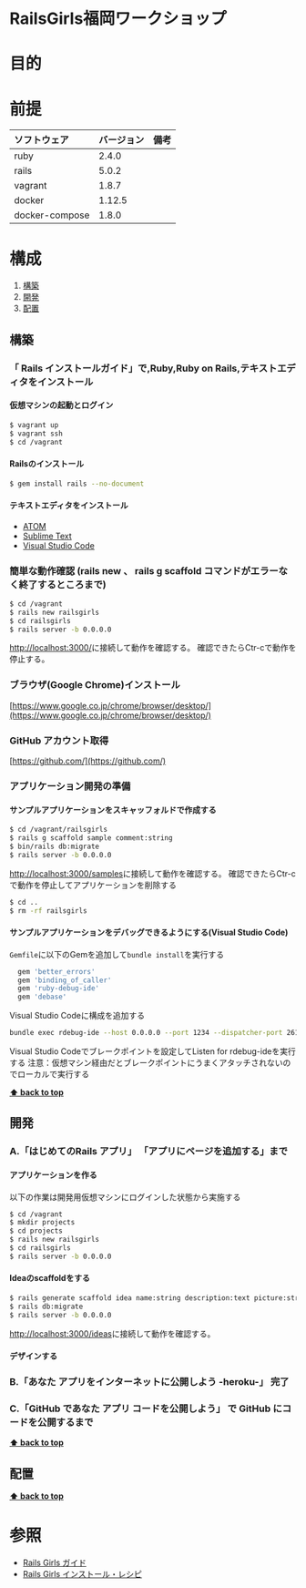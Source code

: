 RailsGirls福岡ワークショップ
===================

# 目的 #

# 前提 #
| ソフトウェア   | バージョン   | 備考        |
|:---------------|:-------------|:------------|
| ruby           |2.4.0    |             |
| rails          |5.0.2    |             |
| vagrant        |1.8.7    |             |
| docker         |1.12.5    |             |
| docker-compose |1.8.0    |             |

# 構成 #
1. [構築](#構築)
1. [開発](#開発)
1. [配置](#配置)

## 構築
### 「 Rails インストールガイド」で,Ruby,Ruby on Rails,テキストエディタをインストール
#### 仮想マシンの起動とログイン
```bash
$ vagrant up
$ vagrant ssh
$ cd /vagrant
```

#### Railsのインストール
```bash
$ gem install rails --no-document
```

#### テキストエディタをインストール
+ [ATOM](https://atom.io/)
+ [Sublime Text](https://www.sublimetext.com/)
+ [Visual Studio Code](http://railsgirls.jp/install)

### 簡単な動作確認 (rails new 、 rails g scaffold コマンドがエラーなく終了するところまで)
```bash
$ cd /vagrant
$ rails new railsgirls
$ cd railsgirls
$ rails server -b 0.0.0.0
```
[http://localhost:3000/](http://localhost:3000/)に接続して動作を確認する。
確認できたらCtr-cで動作を停止する。

### ブラウザ(Google Chrome)インストール
[https://www.google.co.jp/chrome/browser/desktop/](https://www.google.co.jp/chrome/browser/desktop/)

### GitHub アカウント取得
[https://github.com/](https://github.com/)

### アプリケーション開発の準備
#### サンプルアプリケーションをスキャッフォルドで作成する
```bash
$ cd /vagrant/railsgirls
$ rails g scaffold sample comment:string
$ bin/rails db:migrate
$ rails server -b 0.0.0.0
```
[http://localhost:3000/samples](http://localhost:3000/samples)に接続して動作を確認する。
確認できたらCtr-cで動作を停止してアプリケーションを削除する
```bash
$ cd ..
$ rm -rf railsgirls
```

#### サンプルアプリケーションをデバッグできるようにする(Visual Studio Code)
`Gemfile`に以下のGemを追加して`bundle install`を実行する
```ruby
  gem 'better_errors'
  gem 'binding_of_caller'
  gem 'ruby-debug-ide'
  gem 'debase'
```

Visual Studio Codeに構成を追加する

```bash
bundle exec rdebug-ide --host 0.0.0.0 --port 1234 --dispatcher-port 26162 -- bin/rails s -b 0.0.0.0
```
Visual Studio Codeでブレークポイントを設定してListen for rdebug-ideを実行する
注意：仮想マシン経由だとブレークポイントにうまくアタッチされないのでローカルで実行する

**[⬆ back to top](#構成)**

## 開発
### A.「はじめてのRails アプリ」 「アプリにページを追加する」まで
#### アプリケーションを作る
以下の作業は開発用仮想マシンにログインした状態から実施する
```bash
$ cd /vagrant
$ mkdir projects
$ cd projects
$ rails new railsgirls
$ cd railsgirls
$ rails server -b 0.0.0.0
```

#### Ideaのscaffoldをする
```bash
$ rails generate scaffold idea name:string description:text picture:string
$ rails db:migrate
$ rails server -b 0.0.0.0
```
[http://localhost:3000/ideas](http://localhost:3000/ideas)に接続して動作を確認する。

#### デザインする


### B.「あなた アプリをインターネットに公開しよう -heroku-」 完了

### C.「GitHub であなた アプリ コードを公開しよう」 で GitHub にコードを公開するまで
**[⬆ back to top](#構成)**

## 配置
**[⬆ back to top](#構成)**

# 参照 #
+ [Rails Girls ガイド](http://railsgirls.jp/)
+ [Rails Girls インストール・レシピ](http://railsgirls.jp/install)
